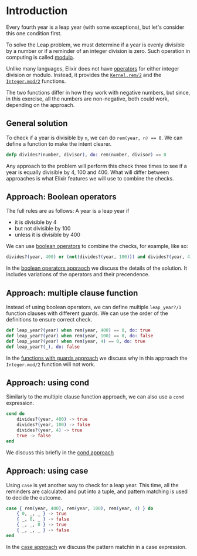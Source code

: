 # Introduction

Every fourth year is a leap year (with some exceptions), but let's consider this one condition first. 

To solve the Leap problem, we must determine if a year is evenly divisible by a number or if a reminder of an integer division is zero. 
Such operation in computing is called [modulo][modulo]. 

Unlike many languages, Elixir does not have [operators][operators] for either integer division or modulo. 
Instead, it provides the [`Kernel.rem/2`][rem] and the [`Integer.mod/2`][mod] functions.

The two functions differ in how they work with negative numbers, but since, in this exercise,
all the numbers are non-negative, both could work, depending on the approach.

## General solution

To check if a year is divisible by `n`, we can do `rem(year, n) == 0`. 
We can define a function to make the intent clearer. 

```elixir
defp divides?(number, divisor), do: rem(number, divisor) == 0 
```

Any approach to the problem will perform this check three times to see if a year is equally divisible by 4, 100 and 400.
What will differ between approaches is what Elixir features we will use to combine the checks. 

## Approach: Boolean operators

The full rules are as follows:
A year is a leap year if 
* it is divisible by 4 
* but not divisible by 100
* unless it is divisible by 400

We can use [boolean operators][boolean-operators] to combine the checks, for example, like so: 

```elixir
divides?(year, 400) or (not(divides?(year, 100))) and divides?(year, 4)
```
In the [boolean operators appraoch][operators-approach] we discuss the details of the solution.
It includes variations of the operators and their precendence.

## Approach: multiple clause function

Instead of using boolean operators, we can define multiple `leap_year?/1` function clauses with different guards. 
We can use the order of the definitions to ensure correct check.

```elixir
def leap_year?(year) when rem(year, 400) == 0, do: true
def leap_year?(year) when rem(year, 100) == 0, do: false
def leap_year?(year) when rem(year, 4) == 0, do: true
def leap_year?(_), do: false
```

In the [functions with guards approach][guards-approach] we discuss why in this approach the `Integer.mod/2` function will not work. 

## Approach: using cond

Similarly to the multiple clause function approach, we can also use a `cond` expression. 

```elixir
cond do
    divides?(year, 400) -> true
    divides?(year, 100) -> false
    divides?(year, 4) -> true
    true -> false
end
```

We discuss this briefly in the [cond approach][cond-approach]

## Approach: using case

Using `case` is yet another way to check for a leap year.
This time, all the reminders are calculated and put into a tuple, and pattern matching is used to decide the outcome. 

```elixir
case { rem(year, 400), rem(year, 100), rem(year, 4) } do
    { 0, _, _ } -> true
    { _, 0, _ } -> false
    { _, _, 0 } -> true
    { _, _, _ } -> false
end
```
In the [case approach][case-approach] we discuss the pattern matchin in a case expression. 


[modulo]: https://en.wikipedia.org/wiki/Modulo
[operators]: https://hexdocs.pm/elixir/operators.html
[rem]: https://hexdocs.pm/elixir/Kernel.html#rem/2
[mod]: https://hexdocs.pm/elixir/Integer.html#mod/2
[boolean-operators]: https://hexdocs.pm/elixir/operators.html#general-operators
[operators-approach]: https://exercism.org/tracks/elixir/exercises/leap/approaches/operators
[guards-approach]: https://exercism.org/tracks/elixir/exercises/leap/approaches/guards
[cond-approach]: https://exercism.org/tracks/elixir/exercises/leap/approaches/cond
[case-approach]: https://exercism.org/tracks/elixir/exercises/leap/approaches/case


